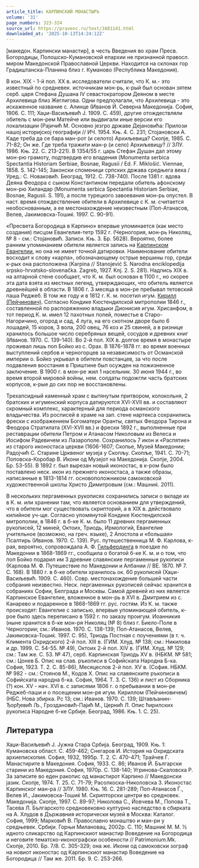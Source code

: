 ```yaml
---
article_title: КАРПИНСКИЙ МОНАСТЫРЬ
volume: '31'
page_numbers: 323-324
source_url: https://pravenc.ru/text/1681141.html
downloaded_at: '2025-10-13T14:24:12Z'
---
```


[македон. Карпински манастир], в честь Введения во храм Пресв. Богородицы, Полошско-Кумановской епархии не признанной правосл. миром Македонской Православной Церкви. Находится на склонах гор Градиштанска-Планина близ г. Куманово (Республика Македония).

В кон. XIX - 1-й пол. XX в. исследователи считали, что К. м.- это известный по средневек. источникам мон-рь, к-рый был основан зятем серб. царя Стефана Душана IV севастократором Деяном в месте Архилевица близ Жеглигова. Одни предполагали, что Архилевица - это искаженное название с. Алинце (Иванов Й. Северна Македониjа. София, 1906. С. 111; Хаџи-Васиљевић J. 1909. С. 459), другие отождествляли обитель с мон-рем Матейче или выдвигали иные версии его локализации (Раjичић М. Основно jезгро државе Деjановића: Прилози нашоj историjскоj географиjи // ИЧ. 1954. Књ. 4. С. 231; Стоjановски А. Каде треба да се бара ман-рот (и селото) Архиљевица? Скопjе, 1985. С. 71-82; Он же. Где треба тражити ман-р (и село) Архиљевицу? // ЗЛУ. 1986. Књ. 22. С. 213-221). В 1354/55 г. царь Стефан Душан дал этому мон-рю грамоту, подтвердив его владения (Monumenta serbica Spectantia Historiam Serbiae, Bosnae, Ragusii / Ed. F. Miklošić. Viennae, 1858. S. 142-145; Законски споменици српских држава средњега века / Уред.: С. Новаковић. Београд, 1912. С. 738-740). После 1381 г. вдова Деяна Феодора с сыном Константином передали обитель афонскому мон-рю Хиландар (Monumenta serbica Spectantia Historiam Serbiae, Bosnae, Ragusii. S. 191), а после турецкого завоевания мон-рь опустел. В наст. время отождествление обители в Архилевице с К. м. считается необоснованным, а ее местонахождение неизвестным (Поп-Атанасов, Велев, Jакимовска-Тошиќ. 1997. С. 90-91).

«Пресвета Богородица в Карпино» впервые упоминается (как место создания) писцом Евангелия-тетр 1592 г. (Черногория, мон-рь Николяц, № 8 - см.: Стоjановић. Записи. Књ. 3. Бр. 5628). Вероятно, более ранним упоминанием обители является запись на [Карпинском Евангелии](<https://pravenc.ru/text/Карпинском Евангелии.html>), но она не имеет точной датировки. Наименование обители воcходит к слову «карпа», обозначающему острые вершины гор, среди к-рых она расположена (Karpina // Stanojević S. Narodna enciklopedija srpsko-hrvatsko-slovenačka. Zagreb, 1927. Knj. 2. S. 281). Надпись XIX в. на алтарной стене сообщает, что К. м. был основан в 1100 г., но скорее эта дата взята из местных легенд, утверждающих, что обитель является древнейшей в области. В 1806 г. 3 месяца в мон-ре пребывал тетовский паша Реджеб. В том же году и в 1812 г. К. м. посетил игум. [Кирилл (Пейчинович)](<https://pravenc.ru/text/Кирилл (Пейчинович).html>). Согласно Кондике Кюстендилской митрополии 1846 г., составленной по распоряжению владыки Дионисия игум. Хрисанфом, в тот период К. м. имел 12 пахотных полей, поместье в Старо-Нагоричино, огород и сад, 4 луга, на его скотном дворе было 6 лошадей, 15 коров, 3 вола, 200 овец, 76 коз и 25 свиней, а в ризнице хранилось большое число серебряных вещей, сосудов и древних книг (Иванов. 1970. С. 139-140). Во 2-й пол. XIX в. долгое время в монастыре проживал лишь поп Бойко из с. Орах. В 1876-1878 гг. во время военных выступлений сербов и черногорцев за независимость от Османской империи о. Бойко укрывал в обители повстанцев, за что после подавления восстания в Приштине был осужден на пожизненное заключение. В 1900 г. в мон-ре жил 1 насельник. 30 июня 1944 г., во время второй мировой войны, нем. солдаты подожгли часть братских корпусов, к-рые до сих пор не восстановлены.

Трехапсидный каменный храм с вытянутым притвором, колокольня, 2 братских и игуменский корпуса датируются XVI-XVII вв. и составляют скромный комплекс, характерный для периода османского владычества. Из росписей в храме на зап. стене нартекса сохранились фрески с изображением Богоматери Оранты, святых Феодора Тирона и Феодора Стратилата (XVI-XVII вв.) и фрески 1892 г., выполненные при реставрации обители Петром и Атанасом Николовым из Велеса и Иосифом Радевичем из Лазарополе. Сохранилось 7 икон и «Распятие» из старого иконостаса церкви (1606-1607; Скопье, Музей Македонии; Радоjчић С. Старине Црквеног музеjа у Скопљу. Скопље, 1941. С. 70-71; Поповска-Коробар В. Икони од Музеjот на Македониjа. Скопjе, 2004. Бр. 53-55). В 1892 г. был вырезан новый иконостас, в к-ром было поставлено неск. икон из прежнего иконостаса, а также образы, написанные в 1813-1814 гг. основоположником самоковской художественной школы Христо Димитровым (см.: Машниќ. 2011).

В нескольких пергаменных рукописях сохранились записи о вкладе их в К. м. или хранении там, что является основанием для утверждений, что в обители мог существовать скрипторий, а в XIX в. действовало килийное уч-ще. Согласно упомянутой Кондике Кюстендилской митрополии, в 1846 г. в б-ке К. м. было 11 древних пергаменных рукописей, 12 миней, Октоих, Триодь, Ирмологий, Евангелие учительное (возможно, на греч. языке), 2 Апостола и «большая» Псалтирь (Иванов. 1970. С. 139). Рус. путешественница М. Ф. Карлова, к-рая, вероятно, сопровождала А. Ф. [Гильфердинга](https://pravenc.ru/text/Гильфердинга.html) в поездке по Македонии в 1868-1869 гг., сообщила о богатой б-ке К. м. и о том, что поп Бойко подарил им 3 древние славянские пергаменные рукописи (Карлова М. Ф. Путешествие по Македонии и Албании // ВЕ. 1870. № 7. С. 168). В 1880 г. в б-ке обители хранилось ок. 60 рукописей (Хаџи-Васиљевић. 1909. С. 460). Совр. местонахождение большей части собрания неизвестно. Неск. пергаменных рукописей сейчас хранится в собраниях Софии, Белграда и Москвы. Самой древней из них является Карпинское Евангелие, вложенное в мон-рь в XVI в. Дмитрием из с. Канарево и подаренное в 1868-1869 гг. рус. гостям. Из К. м. также происходят: Евангелие с записью, впервые упоминающей обитель, к-рое было здесь переписано в 1592 г. по заказу проигум. Иоанникия (ныне хранится в б-ке мон-ря Николяц (№ 8) близ г. Биело-Поле в Черногории; см.: Иванов. 1970. С. 138-139; Поп-Атанасов, Велев, Jакимовска-Тошиќ. 1997. С. 95), Триодь Постная с поучениями (в т. ч. Климента Охридского) 2-й пол. XIII в. (ГИМ. Хлуд. № 138; см.: Никилова и др. 1999. С. 54-55. № 49), Октоих 2-й пол. XIV в. (ГИМ. Хлуд. № 129; см.: Там же. С. 53. № 47), серб. Карпинская Триодь XV в. (НБКМ. № 581; см.: Цонев Б. Опис на слав. ръкописи в Софийската Народна Б-ка. София, 1923. Т. 2. С. 85-86), Месяцеслов 2-й пол. XV в. (София. НБКМ. № 982 - см.: Стоянов М., Кодов Х. Опис на славянските ръкописи в Софийската народна б-ка. София, 1964. Т. 3. С. 136) и лист из Сборника (?) кон. XV - нач. XVI в. с записями 1806 г. о пребывании в мон-ре Реджеб-паши и о посещении мон-ря игум. Кириллом (Пейчиновичем) (НБС. Нова збирка. Рс 13; см.: Иванов. 1970. С. 139; Штављанин-Ђорђевић Љ., Гроздановић-Паjић М., Цернић Л. Опис ћирилских рукописа Народне б-ке Србиjе. Београд, 1986. Књ. 1. С. 25).

## Литература

Хаџи-Васиљевић J. Jужна Стара Србиjа. Београд, 1909. Књ. 1: Кумановска област. С. 459-462; Снегаров И. История на Охридската архиепископия. София, 1932, 1995р. Т. 2. С. 470-471; Трайчев Г. Манастирите в Македония. София, 1933. С. 86; Иванов Й. Български старини из Македония. София, 1970р. С. 138-140; Угринова-Скаловска Р. За записите во еден ракопис од манастирот Карпино // Македонски jазик. Скопjе, 1974. Т. 25. С. 71-79; Расолкоска-Николовска З. Иконостас Карпинског ман-ра // ЗЛУ. 1980. Књ. 16. С. 281-289; Поп-Атанасов Ѓ., Велев И., Jакимовска-Тошиќ М. Скрипторски центри во средновек. Македониjа. Скопjе, 1997. С. 89-97; Николова С., Йовчева М., Попова Т., Тасева Л. Българското средновековно културно наследство в сбирката на А. Хлудов в Държавния исторически музей в Москва: Каталог. София, 1999; Марковић В. Православно монаштво и ман-ри у средњевек. Србиjи. Горњи Милановац, 2002р. С. 110; Машниќ М. М. ½
идното сликарство од Карпинскиот манастир Воведение на Богородица и неговите тематско-иконографски особености // Patrimonium.Mk. Скопjе, 2010. Бр. 7/8. С. 305-329; она же. Икони од самоковски зограф на новиот иконостас од Карпинскиот манастир Воведение на Богородица // Там же. 2011. Бр. 9. С. 253-266.
